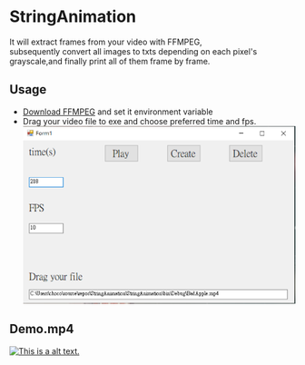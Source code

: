 # StringAnimation
It will extract frames from your video with FFMPEG,\
subsequently convert all images to txts depending on
each pixel's grayscale,and finally print all of them frame by frame.

## Usage

* [Download FFMPEG](https://ffmpeg.org/) and set it environment variable
* Drag your video file to exe and choose preferred time and fps.
![This is a alt text.](demo.png)

## Demo.mp4
[![This is a alt text.](https://img.youtube.com/vi/bRZQU6n3XMY/0.jpg)](https://www.youtube.com/watch?v=bRZQU6n3XMY)
